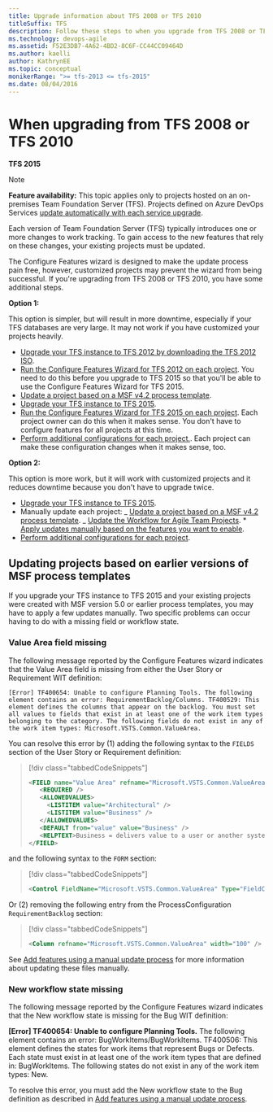 ```yaml
---
title: Upgrade information about TFS 2008 or TFS 2010
titleSuffix: TFS
description: Follow these steps to when you upgrade from TFS 2008 or TFS 2010 to TFS 2015 so that you can configure the new features.
ms.technology: devops-agile
ms.assetid: F52E3DB7-4A62-4BD2-8C6F-CC44CC09464D
ms.author: kaelli
author: KathrynEE
ms.topic: conceptual
monikerRange: ">= tfs-2013 <= tfs-2015"
ms.date: 08/04/2016
---
```


# When upgrading from TFS 2008 or TFS 2010

<b>TFS 2015</b>

> [!NOTE]  
> **Feature availability:** This topic applies only to projects hosted on an on-premises Team Foundation Server (TFS). Projects defined on Azure DevOps Services [update automatically with each service upgrade](/azure/devops/release-notes/index).

Each version of Team Foundation Server (TFS) typically introduces one or more changes to work tracking. To gain access to the new features that rely on these changes, your existing projects must be updated.

The Configure Features wizard is designed to make the update process pain free, however, customized projects may prevent the wizard from being successful.
If you're upgrading from TFS 2008 or TFS 2010, you have some additional steps.

**Option 1:**

This option is simpler, but will result in more downtime, especially if your TFS databases are very large. It may not work if you have customized your projects heavily.

- [Upgrade your TFS instance to TFS 2012 by downloading the TFS 2012 ISO](https://go.microsoft.com/fwlink?linkid=255990).
- [Run the Configure Features Wizard for TFS 2012 on each project](configure-features-after-upgrade.md).
  You need to do this before you upgrade to TFS 2015 so that you'll be able to use the Configure Features Wizard for TFS 2015.
- [Update a project based on a MSF v4.2 process template](xml/update-a-team-project-v4-dot-2-process-template.md).
- [Upgrade your TFS instance to TFS 2015](/azure/devops/server/upgrade/get-started).
- [Run the Configure Features Wizard for TFS 2015 on each project](configure-features-after-upgrade.md).
  Each project owner can do this when it makes sense. You don't have to configure features for all projects at this time.
- [Perform additional configurations for each project.](additional-configuration-options.md).
  Each project can make these configuration changes when it makes sense, too.

**Option 2:**

This option is more work, but it will work with customized projects and it reduces downtime because you don't have to upgrade twice.

- [Upgrade your TFS instance to TFS 2015](/azure/devops/server/upgrade/get-started).
- Manually update each project:
  _ [Update a project based on a MSF v4.2 process template](xml/update-a-team-project-v4-dot-2-process-template.md).
  _ [Update the Workflow for Agile Team Projects](https://msdn.microsoft.com/library/hh500412.aspx). \* [Apply updates manually based on the features you want to enable](add-features-manually.md).
- [Perform additional configurations for each project](additional-configuration-options.md).

<a id="earlier-versions"> </a>

## Updating projects based on earlier versions of MSF process templates

If you upgrade your TFS instance to TFS 2015 and your existing projects were created with MSF version 5.0 or earlier process templates, you may have to apply a few updates manually. Two specific problems can occur having to do with a missing field or workflow state.

### Value Area field missing

The following message reported by the Configure Features wizard indicates that the Value Area field is missing from either the User Story or Requirement WIT definition:

```
[Error] TF400654: Unable to configure Planning Tools. The following element contains an error: RequirementBacklog/Columns. TF400529: This element defines the columns that appear on the backlog. You must set all values to fields that exist in at least one of the work item types belonging to the category. The following fields do not exist in any of the work item types: Microsoft.VSTS.Common.ValueArea.
```

You can resolve this error by (1) adding the following syntax to the `FIELDS` section of the User Story or Requirement definition:

> [!div class="tabbedCodeSnippets"]
>
> ```XML
> <FIELD name="Value Area" refname="Microsoft.VSTS.Common.ValueArea" type="String">
>    <REQUIRED />
>    <ALLOWEDVALUES>
>      <LISTITEM value="Architectural" />
>      <LISTITEM value="Business" />
>    </ALLOWEDVALUES>
>    <DEFAULT from="value" value="Business" />
>    <HELPTEXT>Business = delivers value to a user or another system; Architectural = work to support other stories or components</HELPTEXT>
> </FIELD>
> ```

and the following syntax to the `FORM` section:

> [!div class="tabbedCodeSnippets"]
>
> ```XML
> <Control FieldName="Microsoft.VSTS.Common.ValueArea" Type="FieldControl" Label="Value area" LabelPosition="Left" />
> ```

Or (2) removing the following entry from the ProcessConfiguration `RequirementBacklog` section:

> [!div class="tabbedCodeSnippets"]
>
> ```XML
> <Column refname="Microsoft.VSTS.Common.ValueArea" width="100" />
> ```

See [Add features using a manual update process](add-features-manually.md) for more information about updating these files manually.

### New workflow state missing

The following message reported by the Configure Features wizard indicates that the New workflow state is missing for the Bug WIT definition:

**[Error] TF400654: Unable to configure Planning Tools.** The following element contains an error: BugWorkItems/BugWorkItems. TF400506: This element defines the states for work items that represent Bugs or Defects. Each state must exist in at least one of the work item types that are defined in: BugWorkItems. The following states do not exist in any of the work item types: New.

To resolve this error, you must add the New workflow state to the Bug definition as described in [Add features using a manual update process](add-features-manually.md).
